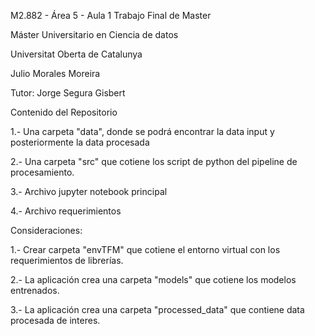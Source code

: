 M2.882 - Área 5 - Aula 1 Trabajo Final de Master

Máster Universitario en Ciencia de datos

Universitat Oberta de Catalunya

Julio Morales Moreira 

Tutor: Jorge Segura Gisbert

Contenido del Repositorio

1.- Una carpeta "data", donde se podrá encontrar la data input y posteriormente la data procesada

2.- Una carpeta "src" que cotiene los script de python del pipeline de procesamiento.

3.- Archivo jupyter notebook principal

4.- Archivo requerimientos

Consideraciones:

1.- Crear carpeta "envTFM" que cotiene el entorno virtual con los requerimientos de librerías.

2.- La aplicación crea una carpeta "models" que cotiene los modelos entrenados.

3.- La aplicación crea una carpeta "processed_data" que contiene data procesada de interes.
